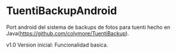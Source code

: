 TuentiBackupAndroid
===================
Port android del sistema de backups de fotos para tuenti hecho en Java(https://github.com/colymore/TuentiBackup).

v1.0 Version inicial: Funcionalidad basica.
